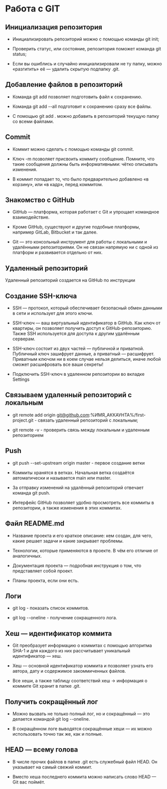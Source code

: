 # Работа с GIT

## Инициализация репозитория

* Инициализировать репозиторий можно с помощью команды git init;

* Проверить статус, или состояние, репозитория поможет команда git status;

* Если вы ошиблись и случайно инициализировали не ту папку, можно «разгитить» её — удалить скрытую подпапку .git.


## Добавление файлов в репозиторий

* Команда git add позволяет подготовить файл к сохранению.

* Команда git add --all подготовит к сохранению сразу все файлы.

* С помощью git add . можно добавить в репозиторий текущую папку со всеми файлами.


## Commit

* Коммит можно сделать с помощью команды git commit.

* Ключ -m позволяет присвоить коммиту сообщение. Помните, что такие сообщения должны быть информативными: чётко описывать изменения.

* В коммит попадает то, что было предварительно добавлено «в корзину», или «в кадр», перед коммитом.


## Знакомство с GitHub

* GitHub — платформа, которая работает с Git и упрощает командное взаимодействие.

* Кроме GitHub, существуют и другие подобные платформы, например GitLab, Bitbucket и так далее.

* Git — это консольный инструмент для работы с локальными и удалёнными репозиториями. Он не связан напрямую ни с одной из платформ и развивается отдельно от них.

## Удаленный репозиторий

Удаленный репозиторий создается на GitHub по инструкции

## Создание SSH-ключа

* SSH — протокол, который обеспечивает безопасный обмен данными в сети и использует для этого ключи.

* SSH-ключ — ваш виртуальный идентификатор в GitHub. Как ключ от квартиры, он позволяет получить доступ к GitHub-репозиторию. Также SSH используется для доступа к другим удалённым серверам.

* SSH-ключ состоит из двух частей — публичной и приватной. Публичный ключ зашифрует данные, а приватный — расшифрует. Приватным ключом ни в коем случае нельзя делиться, иначе любой сможет расшифровать все ваши секреты!

* Подключить SSH-ключ в удаленном репозитории во вкладке Settings

## Связываем удаленный репозиторий с локальным

* git remote add origin git@github.com:%ИМЯ_АККАУНТА%/first-project.git  - связать удаленный репозиторий с локальным;

* git remote -v - проверить связь между локальным и удаленным репозиторием

## Push

* git push --set-upstream origin master - первое создание ветки

* Коммиты хранятся в ветках. Начальная ветка создаётся автоматически и называется main или master.

* За отправку изменений на удалённый репозиторий отвечает команда git push.

* Интерфейс GitHub позволяет удобно просмотреть все коммиты в репозитории, а также изменения в этих коммитах.

## Файл README.md

* Название проекта и его краткое описание: кем создан, для чего, какие решает задачи и какие закрывает проблемы.

* Технологии, которые применяются в проекте. В чём его отличие от аналогичных.

* Документация проекта — подробная инструкция о том, что представляет собой проект.

* Планы проекта, если они есть.

## Логи

* git log - показать список коммитов.

* git log --oneline - получение сокращенного лога.

## Хеш — идентификатор коммита

* Git преобразует информацию о коммитах с помощью алгоритма SHA-1 и для каждого из них рассчитывает уникальный идентификатор — хеш.

* Хеш — основной идентификатор коммита и позволяет узнать его автора, дату и содержимое закоммиченных файлов.

* Все хеши, а также таблицу соответствий хеш → информация о коммите Git хранит в папке .git.

## Получить сокращённый лог

* Можно вызвать не только полный лог, но и сокращённый — это делается командой git log --oneline.

* В сокращённом логе выводятся сокращённые хеши — их можно использовать точно так же, как и полные.

## HEAD — всему голова

* В числе прочих файлов в папке .git есть служебный файл HEAD. Он указывает на самый свежий коммит.

* Вместо хеша последнего коммита можно написать слово HEAD — Git вас поймёт.

